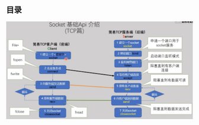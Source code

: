 ## 目录













<img src="../assets/socket基础API_TCP.png" alt="socket基础API_TCP" style="zoom:50%;" />





